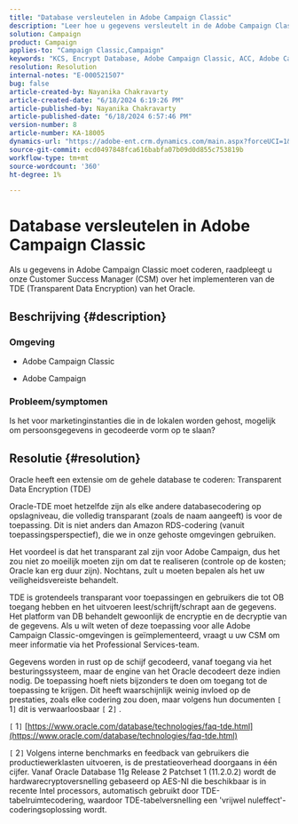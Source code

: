 ```yaml
---
title: "Database versleutelen in Adobe Campaign Classic"
description: "Leer hoe u gegevens versleutelt in de Adobe Campaign Classic. Gebruik TDE (Transparent Data Encryption) van Oracle."
solution: Campaign
product: Campaign
applies-to: "Campaign Classic,Campaign"
keywords: "KCS, Encrypt Database, Adobe Campaign Classic, ACC, Adobe Campaign, FAQ, Oracle, Oracle TDE"
resolution: Resolution
internal-notes: "E-000521507"
bug: false
article-created-by: Nayanika Chakravarty
article-created-date: "6/18/2024 6:19:26 PM"
article-published-by: Nayanika Chakravarty
article-published-date: "6/18/2024 6:57:46 PM"
version-number: 8
article-number: KA-18005
dynamics-url: "https://adobe-ent.crm.dynamics.com/main.aspx?forceUCI=1&pagetype=entityrecord&etn=knowledgearticle&id=fe42b346-9f2d-ef11-840a-000d3a5b439f"
source-git-commit: ecd0497848fca616babfa07b09d0d855c753819b
workflow-type: tm+mt
source-wordcount: '360'
ht-degree: 1%

---
```


# Database versleutelen in Adobe Campaign Classic


Als u gegevens in Adobe Campaign Classic moet coderen, raadpleegt u onze Customer Success Manager (CSM) over het implementeren van de TDE (Transparent Data Encryption) van het Oracle.

## Beschrijving {#description}


### <b>Omgeving</b>

- Adobe Campaign Classic


- Adobe Campaign




### <b>Probleem/symptomen</b>

Is het voor marketinginstanties die in de lokalen worden gehost, mogelijk om persoonsgegevens in gecodeerde vorm op te slaan?


## Resolutie {#resolution}


Oracle heeft een extensie om de gehele database te coderen: Transparent Data Encryption (TDE)

Oracle-TDE moet hetzelfde zijn als elke andere databasecodering op opslagniveau, die volledig transparant (zoals de naam aangeeft) is voor de toepassing. Dit is niet anders dan Amazon RDS-codering (vanuit toepassingsperspectief), die we in onze gehoste omgevingen gebruiken.

Het voordeel is dat het transparant zal zijn voor Adobe Campaign, dus het zou niet zo moeilijk moeten zijn om dat te realiseren (controle op de kosten; Oracle kan erg duur zijn). Nochtans, zult u moeten bepalen als het uw veiligheidsvereiste behandelt.

TDE is grotendeels transparant voor toepassingen en gebruikers die tot OB toegang hebben en het uitvoeren leest/schrijft/schrapt aan de gegevens. Het platform van DB behandelt gewoonlijk de encryptie en de decryptie van de gegevens. Als u wilt weten of deze toepassing voor alle Adobe Campaign Classic-omgevingen is geïmplementeerd, vraagt u uw CSM om meer informatie via het Professional Services-team.

Gegevens worden in rust op de schijf gecodeerd, vanaf toegang via het besturingssysteem, maar de engine van het Oracle decodeert deze indien nodig. De toepassing hoeft niets bijzonders te doen om toegang tot de toepassing te krijgen. Dit heeft waarschijnlijk weinig invloed op de prestaties, zoals elke codering zou doen, maar volgens hun documenten `[` 1`]`  dit is verwaarloosbaar `[` 2`]` .

`[` 1`]`  [https://www.oracle.com/database/technologies/faq-tde.html](https://www.oracle.com/database/technologies/faq-tde.html)

`[` 2`]`  Volgens interne benchmarks en feedback van gebruikers die productiewerklasten uitvoeren, is de prestatieoverhead doorgaans in één cijfer. Vanaf Oracle Database 11g Release 2 Patchset 1 (11.2.0.2) wordt de hardwarecryptoversnelling gebaseerd op AES-NI die beschikbaar is in recente Intel processors, automatisch gebruikt door TDE-tabelruimtecodering, waardoor TDE-tabelversnelling een &#39;vrijwel nuleffect&#39;-coderingsoplossing wordt.
